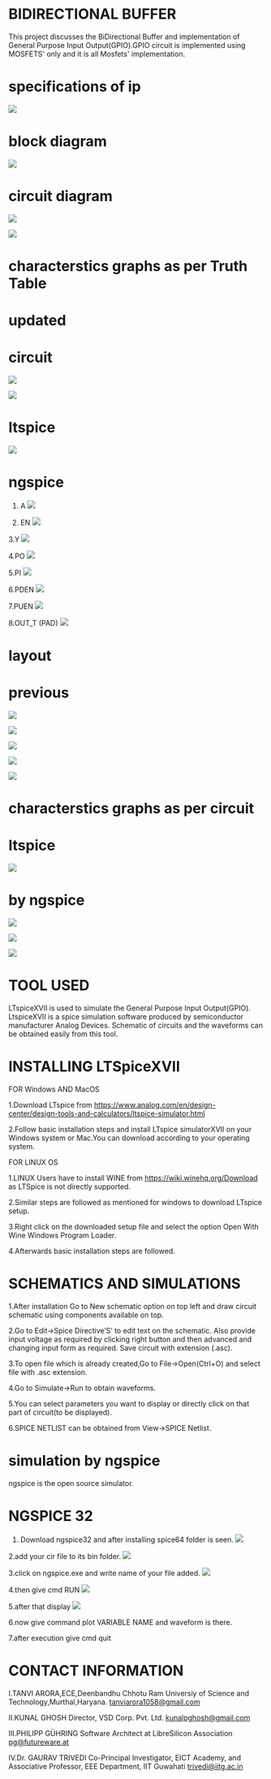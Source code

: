 # BIDIRECTIONAL BUFFER
This project discusses the BiDirectional Buffer and implementation of General Purpose Input Output(GPIO).GPIO circuit is implemented using MOSFETS' only and it is all Mosfets' implementation.

# specifications of ip

![](https://github.com/tanu2303/BidirectionalBuffer-GPIO/blob/master/Waveforms_ngspice/specifications.png)

# block diagram
![](https://github.com/tanu2303/BidirectionalBuffer-GPIO/blob/master/img/Screenshot%20(4609).png)

# circuit diagram
![](https://github.com/tanu2303/BidirectionalBuffer-GPIO/blob/master/Circuit/Screenshot%20(5203).png)

![](https://github.com/tanu2303/BidirectionalBuffer-GPIO/blob/master/Circuit/Screenshot%20(5204).png)

# characterstics graphs as per Truth Table

# updated
# circuit
![](https://github.com/tanu2303/BidirectionalBuffer-GPIO/blob/master/6july/Screenshot%20(5179).png)

![](https://github.com/tanu2303/BidirectionalBuffer-GPIO/blob/master/6july/Screenshot%20(5180).png)

# ltspice
![](https://github.com/tanu2303/BidirectionalBuffer-GPIO/blob/master/6july/Screenshot%20(5178).png)

# ngspice

1. A
![](https://github.com/tanu2303/BidirectionalBuffer-GPIO/blob/master/6july/Screenshot%20(5177).png)

2. EN
![](https://github.com/tanu2303/BidirectionalBuffer-GPIO/blob/master/6july/Screenshot%20(5175).png)

3.Y
![](https://github.com/tanu2303/BidirectionalBuffer-GPIO/blob/master/6july/Screenshot%20(5176).png)

4.PO
![](https://github.com/tanu2303/BidirectionalBuffer-GPIO/blob/master/6july/Screenshot%20(5171).png)

5.PI
![](https://github.com/tanu2303/BidirectionalBuffer-GPIO/blob/master/6july/Screenshot%20(5172).png)

6.PDEN
![](https://github.com/tanu2303/BidirectionalBuffer-GPIO/blob/master/6july/Screenshot%20(5173).png)

7.PUEN
![](https://github.com/tanu2303/BidirectionalBuffer-GPIO/blob/master/6july/Screenshot%20(5174).png)

8.OUT_T (PAD)
![](https://github.com/tanu2303/BidirectionalBuffer-GPIO/blob/master/6july/Screenshot%20(5169).png)

# layout


# previous
![](https://github.com/tanu2303/BidirectionalBuffer-GPIO/blob/master/png/Screenshot%20(5107).png)

![](https://github.com/tanu2303/BidirectionalBuffer-GPIO/blob/master/png/Screenshot%20(5104).png)

![](https://github.com/tanu2303/BidirectionalBuffer-GPIO/blob/master/png/Screenshot%20(5099).png)

![](https://github.com/tanu2303/BidirectionalBuffer-GPIO/blob/master/png/Screenshot%20(5098).png)

![](https://github.com/tanu2303/BidirectionalBuffer-GPIO/blob/master/png/Screenshot%20(5064).png)


# characterstics graphs as per circuit

# ltspice
![](https://github.com/tanu2303/BidirectionalBuffer-GPIO/blob/master/png/Screenshot%20(5107).png)

# by ngspice
![](https://github.com/tanu2303/BidirectionalBuffer-GPIO/blob/master/Waveforms_ngspice/1n.png)

![](https://github.com/tanu2303/BidirectionalBuffer-GPIO/blob/master/Waveforms_ngspice/2n.png)

![](https://github.com/tanu2303/BidirectionalBuffer-GPIO/blob/master/Waveforms_ngspice/3n.png)


# TOOL USED
LTspiceXVII is used to simulate the General Purpose Input Output(GPIO). LtspiceXVII is a spice simulation software produced by semiconductor manufacturer Analog Devices. Schematic of circuits and the waveforms can be obtained easily from this tool.

# INSTALLING LTSpiceXVII

   FOR Windows AND MacOS

  1.Download LTspice from https://www.analog.com/en/design-center/design-tools-and-calculators/ltspice-simulator.html 
  
  2.Follow basic installation steps and install LTspice simulatorXVII on your Windows system or Mac.You can download according to your       operating system.

   FOR LINUX OS
	
   1.LINUX Users have to install WINE from https://wiki.winehq.org/Download as LTSpice is not directly supported.
   
   2.Similar steps are followed as mentioned for windows to download LTspice setup.
   
   3.Right click on the downloaded setup file and select the option Open With Wine Windows Program Loader.
   
   4.Afterwards basic installation steps are followed.
	
# SCHEMATICS AND SIMULATIONS

  1.After installation Go to New schematic option on top left and draw circuit schematic using components available on top.
  
  2.Go to Edit->Spice Directive’S’ to edit text on the schematic. Also provide input voltage as required by clicking right button and then advanced and changing input form as required. Save circuit with extension (.asc).

  3.To open file which is already created,Go to File->Open(Ctrl+O) and select file with .asc extension.

  4.Go to Simulate->Run to obtain waveforms.

  5.You can select parameters you want to display or directly click on that part of circuit(to be displayed). 

  6.SPICE NETLIST can be obtained from View->SPICE Netlist.
  

# simulation by ngspice

ngspice is the open source simulator.

# NGSPICE 32
1. Download ngspice32 and after installing spice64 folder is seen.
![](https://github.com/tanu2303/BidirectionalBuffer-GPIO/blob/master/NGSPICE%2032/A.png)

2.add your cir file to its bin folder.
![](https://github.com/tanu2303/BidirectionalBuffer-GPIO/blob/master/NGSPICE%2032/B.png)

3.click on ngspice.exe and write name of your file added.
![](https://github.com/tanu2303/BidirectionalBuffer-GPIO/blob/master/NGSPICE%2032/C.png)

4.then give cmd RUN
![](https://github.com/tanu2303/BidirectionalBuffer-GPIO/blob/master/NGSPICE%2032/D.png)

5.after that display
![](https://github.com/tanu2303/BidirectionalBuffer-GPIO/blob/master/NGSPICE%2032/E.png)

6.now give command plot VARIABLE NAME and waveform is there.

7.after execution give cmd quit

# CONTACT INFORMATION
I.TANVI ARORA,ECE,Deenbandhu Chhotu Ram Universiy of Science and Technology,Murthal,Haryana. tanviarora1058@gmail.com

II.KUNAL GHOSH Director, VSD Corp. Pvt. Ltd. kunalpghosh@gmail.com

III.PHILIPP GÜHRING Software Architect at LibreSilicon Association pg@futureware.at

IV.Dr. GAURAV TRIVEDI Co-Principal Investigator, EICT Academy,
and Associative Professor, EEE Department, IIT Guwahati trivedi@iitg.ac.in
